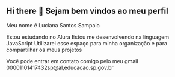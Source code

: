 ## Hi there 👋 Sejam bem vindos ao meu perfil

Meu nome é Luciana Santos Sampaio

Estou estudando no Alura
Estou me desenvolvendo na linguagem JavaScript
Utilizarei esse espaço para minha organização e para compartilhar os meus projetos 

Você pode entrar em contato comigo pelo meu gmail
00001101417432sp@al,educacao.sp.gov.br
